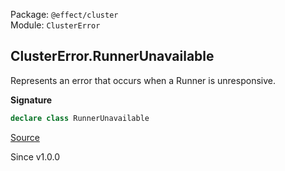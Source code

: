 Package: `@effect/cluster`<br />
Module: `ClusterError`<br />

## ClusterError.RunnerUnavailable

Represents an error that occurs when a Runner is unresponsive.

**Signature**

```ts
declare class RunnerUnavailable
```

[Source](https://github.com/Effect-TS/effect/tree/main/packages/cluster/src/ClusterError.ts#L128)

Since v1.0.0